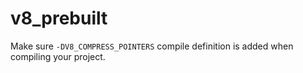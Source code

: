# v8_prebuilt

Make sure `-DV8_COMPRESS_POINTERS` compile definition is added when compiling your project.
